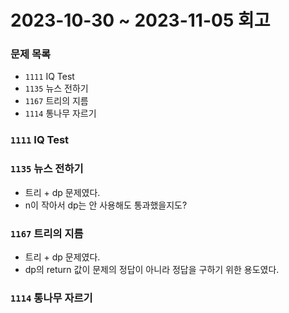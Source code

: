 # 2023-10-30 ~ 2023-11-05 회고

### 문제 목록

- `1111` IQ Test
- `1135` 뉴스 전하기
- `1167` 트리의 지름
- `1114` 통나무 자르기

### `1111` IQ Test

### `1135` 뉴스 전하기

- 트리 + dp 문제였다.
- n이 작아서 dp는 안 사용해도 통과했을지도?

### `1167` 트리의 지름

- 트리 + dp 문제였다.
- dp의 return 값이 문제의 정답이 아니라 정답을 구하기 위한 용도였다.

### `1114` 통나무 자르기
